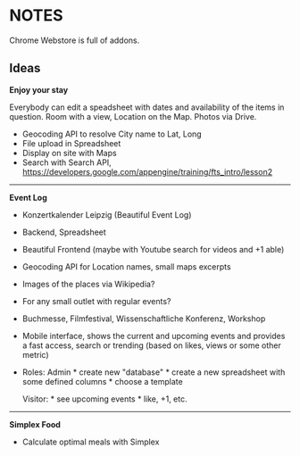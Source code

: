 NOTES
=====

Chrome Webstore is full of addons.

Ideas
-----


**Enjoy your stay**

Everybody can edit a speadsheet with dates and availability
of the items in question. Room with a view, Location on the Map. Photos via
Drive.



* Geocoding API to resolve City name to Lat, Long
* File upload in Spreadsheet
* Display on site with Maps
* Search with Search API, https://developers.google.com/appengine/training/fts_intro/lesson2

----

**Event Log**

* Konzertkalender Leipzig (Beautiful Event Log)
* Backend, Spreadsheet
* Beautiful Frontend (maybe with Youtube search for videos and +1 able)
* Geocoding API for Location names, small maps excerpts
* Images of the places via Wikipedia?

* For any small outlet with regular events?
* Buchmesse, Filmfestival, Wissenschaftliche Konferenz, Workshop

* Mobile interface, shows the current and upcoming events and provides a fast
  access, search or trending (based on likes, views or some other metric)

* Roles:
    Admin
        * create new "database"
            * create a new spreadsheet with some defined columns
            * choose a template

    Visitor:
        * see upcoming events
        * like, +1, etc.

----

**Simplex Food**

* Calculate optimal meals with Simplex
